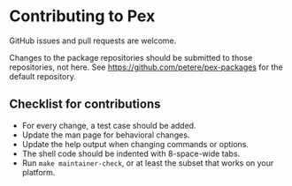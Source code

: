# Contributing to Pex

GitHub issues and pull requests are welcome.

Changes to the package repositories should be submitted to those repositories, not here.  See https://github.com/petere/pex-packages for the default repository.

## Checklist for contributions

- For every change, a test case should be added.
- Update the man page for behavioral changes.
- Update the help output when changing commands or options.
- The shell code should be indented with 8-space-wide tabs.
- Run `make maintainer-check`, or at least the subset that works on your platform.
